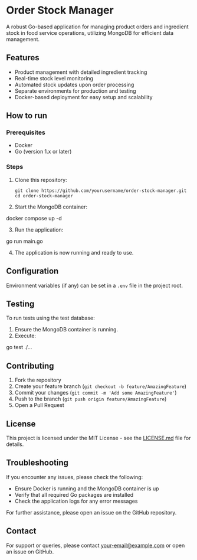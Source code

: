 # Order Stock Manager

A robust Go-based application for managing product orders and ingredient stock in food service operations, utilizing MongoDB for efficient data management.

## Features

- Product management with detailed ingredient tracking
- Real-time stock level monitoring
- Automated stock updates upon order processing
- Separate environments for production and testing
- Docker-based deployment for easy setup and scalability

## How to run

### Prerequisites

- Docker
- Go (version 1.x or later)

### Steps

1. Clone this repository:



    ```git clone https://github.com/yourusername/order-stock-manager.git cd order-stock-manager```


2. Start the MongoDB container:



docker compose up -d


3. Run the application:



go run main.go


4. The application is now running and ready to use.

## Configuration

Environment variables (if any) can be set in a `.env` file in the project root.

## Testing

To run tests using the test database:

1. Ensure the MongoDB container is running.
2. Execute:



go test ./...


## Contributing

1. Fork the repository
2. Create your feature branch (`git checkout -b feature/AmazingFeature`)
3. Commit your changes (`git commit -m 'Add some AmazingFeature'`)
4. Push to the branch (`git push origin feature/AmazingFeature`)
5. Open a Pull Request

## License

This project is licensed under the MIT License - see the [LICENSE.md](LICENSE.md) file for details.

## Troubleshooting

If you encounter any issues, please check the following:
- Ensure Docker is running and the MongoDB container is up
- Verify that all required Go packages are installed
- Check the application logs for any error messages

For further assistance, please open an issue on the GitHub repository.

## Contact

For support or queries, please contact [your-email@example.com](mailto:your-email@example.com) or open an issue on GitHub.



